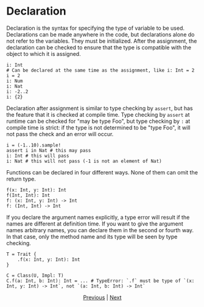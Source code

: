 # Declaration

Declaration is the syntax for specifying the type of variable to be used.
Declarations can be made anywhere in the code, but declarations alone do not refer to the variables. They must be initialized.
After the assignment, the declaration can be checked to ensure that the type is compatible with the object to which it is assigned.

```erg
i: Int
# Can be declared at the same time as the assignment, like i: Int = 2
i = 2
i: Num
i: Nat
i: -2..2
i: {2}
```

Declaration after assignment is similar to type checking by `assert`, but has the feature that it is checked at compile time.
Type checking by `assert` at runtime can be checked for "may be type Foo", but type checking by `:` at compile time is strict: if the type is not determined to be "type Foo", it will not pass the check and an error will occur.

```erg
i = (-1..10).sample!
assert i in Nat # this may pass
i: Int # this will pass
i: Nat # this will not pass (-1 is not an element of Nat)
```

Functions can be declared in four different ways. None of them can omit the return type.

```erg
f(x: Int, y: Int): Int
f(Int, Int): Int
f: (x: Int, y: Int) -> Int
f: (Int, Int) -> Int
```

If you declare the argument names explicitly, a type error will result if the names are different at definition time. If you want to give the argument names arbitrary names, you can declare them in the second or fourth way. In that case, only the method name and its type will be seen by type checking.

```erg
T = Trait {
    .f(x: Int, y: Int): Int
}

C = Class(U, Impl: T)
C.f(a: Int, b: Int): Int = ... # TypeError: `.f` must be type of `(x: Int, y: Int) -> Int`, not `(a: Int, b: Int) -> Int`
```

<p align='center'>
    <a href='./02_name.md'>Previous</a> | <a href='./04_function.md'>Next</a>
</p>
